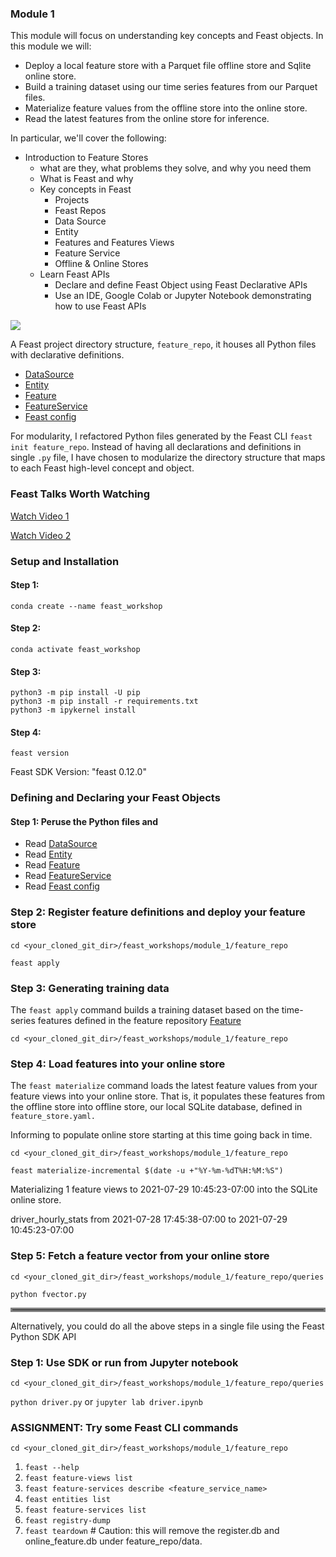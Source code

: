 ### Module 1
This module will focus on understanding key concepts and Feast objects. In this module we will:
 * Deploy a local feature store with a Parquet file offline store and Sqlite online store.
 * Build a training dataset using our time series features from our Parquet files.
 * Materialize feature values from the offline store into the online store.
 * Read the latest features from the online store for inference.

In particular, we'll cover the following:
 * Introduction to Feature Stores
   * what are they, what problems they solve, and why you need them
   * What is Feast and why
   * Key concepts in Feast
     * Projects
     * Feast Repos
     * Data Source
     * Entity
     * Features and Features Views
     * Feature Service
     * Offline & Online Stores
   * Learn Feast APIs
     * Declare and define Feast Object using Feast Declarative APIs
     * Use an IDE, Google Colab or Jupyter Notebook demonstrating how to use Feast APIs


![](images/feast_concepts.png)

A Feast project directory structure, `feature_repo`, it houses all Python files with declarative definitions.
* [DataSource](feature_repo/datasource/file_source.py)
* [Entity](feature_repo/entities/entity.py)
* [Feature](feature_repo/features/feature_views.py)
* [FeatureService](feature_repo/fservice/feature_svc.py)
* [Feast config](feature_repo/feature_store.yaml)

For modularity, I refactored Python files generated by the Feast CLI `feast init feature_repo`. Instead of having
all declarations and definitions in single `.py` file, I have chosen to modularize the directory structure that
maps to each Feast high-level concept and object.

### Feast Talks Worth Watching

[Watch Video 1](https://www.youtube.com/watch?v=6OCUMbEtSLU)

[Watch Video 2](https://youtu.be/vMreZGyYrh8)


### Setup and Installation

#### Step 1: 
``` conda create --name feast_workshop ```
#### Step 2:
``` conda activate feast_workshop ```
#### Step 3: 
``` 
python3 -m pip install -U pip
python3 -m pip install -r requirements.txt
python3 -m ipykernel install
```


#### Step 4:
``` feast version ```

Feast SDK Version: "feast 0.12.0"

### Defining and Declaring your Feast Objects

#### Step 1: Peruse the Python files and 
* Read [DataSource](feature_repo/datasource/file_source.py)
* Read [Entity](feature_repo/entities/entity.py)
* Read [Feature](feature_repo/features/feature_views.py)
* Read [FeatureService](feature_repo/fservice/feature_svc.py)
* Read [Feast config](feature_repo/feature_store.yaml)

### Step 2: Register feature definitions and deploy your feature store
```cd <your_cloned_git_dir>/feast_workshops/module_1/feature_repo```

``` feast apply ```
### Step 3: Generating training data
The `feast apply` command builds a training dataset based on the time-series features defined in the 
feature repository [Feature](feature_repo/features/feature_views.py)

```cd <your_cloned_git_dir>/feast_workshops/module_1/feature_repo```

### Step 4: Load features into your online store
The `feast materialize` command loads the latest feature values from your feature views into your online store.
That is, it populates these features from the offline store into offline store, our local SQLite database,
defined in `feature_store.yaml.` 

Informing to populate online store starting at this time going back in time. 

```cd <your_cloned_git_dir>/feast_workshops/module_1/feature_repo```

```feast materialize-incremental $(date -u +"%Y-%m-%dT%H:%M:%S")```

Materializing 1 feature views to 2021-07-29 10:45:23-07:00 into the SQLite online store.

driver_hourly_stats from 2021-07-28 17:45:38-07:00 to 2021-07-29 10:45:23-07:00

### Step 5: Fetch a feature vector from your online store

```cd <your_cloned_git_dir>/feast_workshops/module_1/feature_repo/queries```

```python fvector.py```

<hr style="border:3px solid gray"> </hr>

Alternatively, you could do all the above steps in a single file using the Feast Python SDK API

### Step 1: Use SDK or run from Jupyter notebook
```cd <your_cloned_git_dir>/feast_workshops/module_1/feature_repo/queries```

```python driver.py``` or ```jupyter lab driver.ipynb```

### ASSIGNMENT: Try some Feast CLI commands

```cd <your_cloned_git_dir>/feast_workshops/module_1/feature_repo```

 1. `feast --help`
 2. `feast feature-views list`
 3. `feast feature-services describe <feature_service_name>`
 4. `feast entities list`
 5. `feast feature-services list`
 6. `feast registry-dump`
 7. `feast teardown` # Caution: this will remove the register.db and online_feature.db under feature_repo/data.
